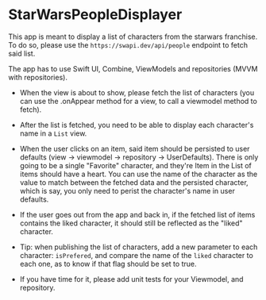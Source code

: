 # StarWarsPeopleDisplayer

This app is meant to display a list of characters from the starwars franchise. 
To do so, please use the `https://swapi.dev/api/people` endpoint to fetch said list.


The app has to use Swift UI, Combine, ViewModels and repositories (MVVM with repositories).

* When the view is about to show, please fetch the list of characters (you can use the .onAppear method for a view, to call a viewmodel method to fetch).

* After the list is fetched, you need to be able to display each character's name in a `List` view.

* When the user clicks on an item, said item should be persisted to user defaults (view -> viewmodel -> repository -> UserDefaults).
 There is only going to be a single "Favorite" character, and they're Item in the List of items should have a heart. You can use the name of the character
 as the value to match between the fetched data and the persisted character, which is say, you only need to perist the character's name in user defaults.

* If the user goes out from the app and back in, if the fetched list of items contains the liked character, it should still be reflected as the "liked" character.

* Tip: when publishing the list of characters, add a new parameter to each character: `isPrefered`, and compare the name of the `liked` character to each one, as to know if that flag should be set to true. 


* If you have time for it, please add unit tests for your Viewmodel, and repository.
